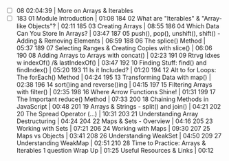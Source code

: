 - [ ] 08 02:04:39 | More on Arrays & Iterables
- [ ] 183 01 Module Introduction | 01:08
184 02 What are "Iterables" & "Array-like Objects"? | 02:11
185 03 Creating Arrays | 08:55
186 04 Which Data Can You Store In Arrays? | 03:47
187 05 push(), pop(), unshift(), shift() - Adding & Removing Elements | 06:59
188 06 The splice() Method | 05:37
189 07 Selecting Ranges & Creating Copies with slice() | 06:06
190 08 Adding Arrays to Arrays with concat() | 02:23
191 09 Rtrvg Idxes w indexOf() /& lastIndexOf() | 03:47
192 10 Finding Stuff: find() and findIndex() | 05:20
193 11 Is it Included? | 01:20
194 12 Alt to for Loops: The forEach() Method | 04:24
195 13 Transforming Data with map() | 02:38
196 14 sort()ing and reverse()ing | 04:15
197 15 Filtering Arrays with filter() | 02:35
198 16 Where Arrow Functions Shine! | 01:31
199 17 The Important reduce() Method | 07:33
200 18 Chaining Methods in JavaScript | 00:48
201 19 Arrays & Strings - split() and join() | 04:21
202 20 The Spread Operator (...) | 10:31
203 21 Understanding Array Destructuring | 04:24
204 22 Maps & Sets - Overview | 04:16
205 23 Working with Sets | 07:21
206 24 Working with Maps | 09:30
207 25 Maps vs Objects | 03:41
208 26 Understanding WeakSet | 04:50
209 27 Understanding WeakMap | 02:51
210 28 Time to Practice: Arrays & Iterables
1 question
Wrap Up | 01:25
Useful Resources & Links | 00:12
